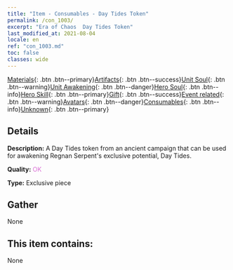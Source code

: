```yaml
---
title: "Item - Consumables - Day Tides Token"
permalink: /con_1003/
excerpt: "Era of Chaos  Day Tides Token"
last_modified_at: 2021-08-04
locale: en
ref: "con_1003.md"
toc: false
classes: wide
---
```

 [Materials](/Items/){: .btn .btn--primary}[Artifacts](/Items/Artifacts/){: .btn .btn--success}[Unit Soul](/Items/UnitSoul/){: .btn .btn--warning}[Unit Awakening](/Items/UnitAwakening/){: .btn .btn--danger}[Hero Soul](/Items/HeroSoul/){: .btn .btn--info}[Hero Skill](/Items/HeroSkill/){: .btn .btn--primary}[Gift](/Items/Gift/){: .btn .btn--success}[Event related](/Items/Events/){: .btn .btn--warning}[Avatars](/Items/Avatars/){: .btn .btn--danger}[Consumables](/Items/Consumables/){: .btn .btn--info}[Unknown](/Items/Unknown/){: .btn .btn--primary}

## Details
 **Description:** A Day Tides token from an ancient campaign that can be used for awakening Regnan Serpent's exclusive potential, Day Tides.

 **Quality:** <span style="color: #DA70D6">OK</span>

 **Type:** Exclusive piece

## Gather

  None

## This item contains:

  None

